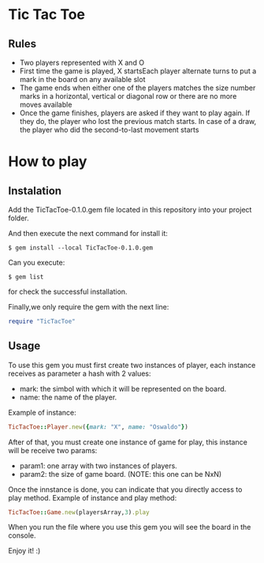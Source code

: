 # Tic Tac Toe

## Rules
- Two players represented with X and O
- First time the game is played, X startsEach player alternate turns to put a mark in the board on any available slot
- The game ends when either one of the players matches the size number marks in a horizontal, vertical or diagonal row or there are no more moves available
- Once the game finishes, players are asked if they want to play again. If they do, the player who lost the previous match starts. In case of a draw, the player who did the second-to-last movement starts


# How to play

## Instalation
Add the TicTacToe-0.1.0.gem file located in this repository into your project folder.

And then execute the next command for install it:

    $ gem install --local TicTacToe-0.1.0.gem

Can you execute:

    $ gem list 

for check the successful installation.

Finally,we only require the gem with the next line:
```ruby
require "TicTacToe" 
```

## Usage
To use this gem you must first create two instances of player, each instance receives as parameter a hash with 2 values:
- mark: the simbol with which it will be represented on the board.
- name: the name of the player.

Example of instance:
```ruby
TicTacToe::Player.new({mark: "X", name: "Oswaldo"})
```

After of that, you must create one instance of game for play, this instance will be receive two params:
- param1: one array with two instances of players.
- param2: the size of game board. (NOTE: this one can be NxN)

Once the innstance is done, you can indicate that you directly access to play method.
Example of instance and play method:
```ruby
TicTacToe::Game.new(playersArray,3).play
```

When you run the file where you use this gem you will see the board in the console.

Enjoy it! :)
